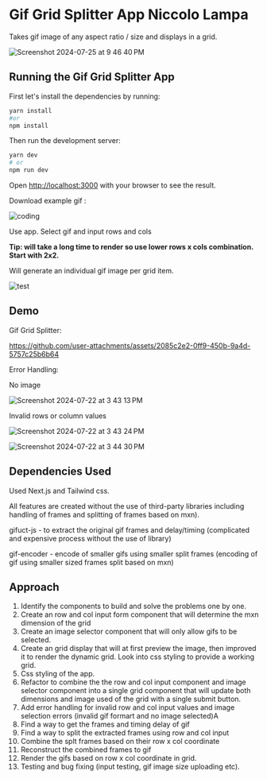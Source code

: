 # Gif Grid Splitter App Niccolo Lampa

Takes gif image of any aspect ratio / size and displays in a grid. 



![Screenshot 2024-07-25 at 9 46 40 PM](https://github.com/user-attachments/assets/78ebbd31-6f91-47aa-b365-55a0e2cf0426)

## Running the Gif Grid Splitter App

First let's install the dependencies by running:

```bash
yarn install
#or
npm install

```

Then run the development server:

```bash
yarn dev
# or 
npm run dev

```

Open [http://localhost:3000](http://localhost:3000) with your browser to see the result.

Download example gif : 

![coding](https://github.com/user-attachments/assets/960a323c-6437-4767-93c5-9213c4e6a607)


Use app. Select gif and input rows and cols 

**Tip: will take a long time to render so use lower rows x cols combination. Start with 2x2.**

Will generate an individual gif image per grid item. 

![test](https://github.com/user-attachments/assets/d7c71826-d7f9-4060-937c-1d5f0d2dec47)


## Demo 

Gif Grid Splitter:


https://github.com/user-attachments/assets/2085c2e2-0ff9-450b-9a4d-5757c25b6b64


Error Handling: 

No image

![Screenshot 2024-07-22 at 3 43 13 PM](https://github.com/user-attachments/assets/c09b5d9b-15cc-4b27-a632-aaf062a7a4f3)

Invalid rows or column values

![Screenshot 2024-07-22 at 3 43 24 PM](https://github.com/user-attachments/assets/95d0c450-7147-4108-8b70-4914470a473e)

![Screenshot 2024-07-22 at 3 44 30 PM](https://github.com/user-attachments/assets/5b96c9f1-755d-4000-b56d-887f8292c68b)

## Dependencies Used

Used Next.js and Tailwind css. 

All features are created without the use of third-party libraries including handling of frames and splitting of frames based on mxn). 

gifuct-js - to extract the original gif frames and delay/timing (complicated and expensive process without the use of library) 

gif-encoder - encode of smaller gifs using smaller split frames (encoding of gif using smaller sized frames split based on mxn)




## Approach
1. Identify the components to build and solve the problems one by one.
2. Create an row and col input form component that will determine the mxn dimension of the grid
3. Create an image selector component that will only allow gifs to be selected.
4. Create an grid display that will at first preview the image, then improved it to render the dynamic grid. Look into css styling to provide a working grid.
5. Css styling of the app.
6. Refactor to combine the the row and col input component and image selector component into a single grid component that will update both dimensions and image used of the grid with a single submit button.
7. Add error handling for invalid row and col input values and image selection errors (invalid gif formart and no image selected)A
8. Find a way to get the frames and timing delay of gif
9. Find a way to split the extracted frames using row and col input
10. Combine the splt frames based on their row x col coordinate
11. Reconstruct the combined frames to gif
12. Render the gifs based on row x col coordinate in grid. 
13. Testing and bug fixing (input testing, gif image size uploading etc).  

